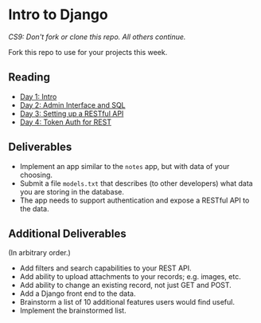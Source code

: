 # Intro to Django

_CS9: Don't fork or clone this repo. All others continue._

Fork this repo to use for your projects this week.

## Reading

* [Day 1: Intro](guides/day1.md)
* [Day 2: Admin Interface and SQL](guides/day2.md)
* [Day 3: Setting up a RESTful API](guides/day3.md)
* [Day 4: Token Auth for REST](guides/day4.md)

## Deliverables

* Implement an app similar to the `notes` app, but with data of your choosing.
* Submit a file `models.txt` that describes (to other developers) what data you are storing in the database.
* The app needs to support authentication and expose a RESTful API to the data.

## Additional Deliverables

(In arbitrary order.)

* Add filters and search capabilities to your REST API.
* Add ability to upload attachments to your records; e.g. images, etc.
* Add ability to change an existing record, not just GET and POST.
* Add a Django front end to the data.
* Brainstorm a list of 10 additional features users would find useful.
* Implement the brainstormed list.
